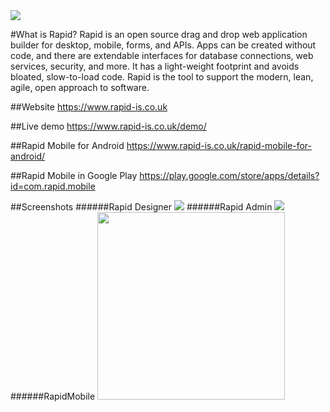 <img src="http://www.rapid-is.co.uk/demo/images/RapidLogo_200x134.png"/>

#What is Rapid?
Rapid is an open source drag and drop web application builder for desktop, mobile, forms, and APIs. Apps can be created without code, and there are extendable interfaces for database connections, web services, security, and more. It has a light-weight footprint and avoids bloated, slow-to-load code. Rapid is the tool to support the modern, lean, agile, open approach to software.

##Website
https://www.rapid-is.co.uk

##Live demo
https://www.rapid-is.co.uk/demo/

##Rapid Mobile for Android
https://www.rapid-is.co.uk/rapid-mobile-for-android/

##Rapid Mobile in Google Play
https://play.google.com/store/apps/details?id=com.rapid.mobile

##Screenshots
######Rapid Designer
<img src="http://rapid-is.co.uk/images/RapidDesigner-234-01.png" />
######Rapid Admin
<img src="http://rapid-is.co.uk/images/RapidAdmin-234-01.png" />
######RapidMobile
<img src="http://rapid-is.co.uk/images/RapidMobile-244-01.png" width="300px" />

